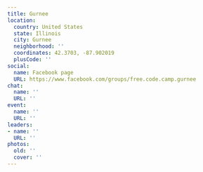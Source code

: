 ```yaml
---
title: Gurnee
location:
  country: United States
  state: Illinois
  city: Gurnee
  neighborhood: ''
  coordinates: 42.3703, -87.902019
  plusCode: ''
social:
  name: Facebook page
  URL: https://www.facebook.com/groups/free.code.camp.gurnee
chat:
  name: ''
  URL: ''
event:
  name: ''
  URL: ''
leaders:
- name: ''
  URL: ''
photos:
  old: ''
  cover: ''
---
```

